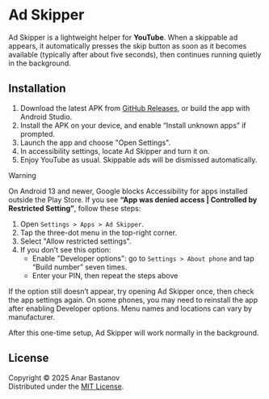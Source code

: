 # Ad Skipper

Ad Skipper is a lightweight helper for **YouTube**. When a skippable ad appears, it automatically presses the skip button as soon as it becomes available (typically after about five seconds), then continues running quietly in the background.

## Installation

1. Download the latest APK from [GitHub Releases](https://github.com/anar-bastanov/youtube-ad-skipper/releases/latest), or build the app with Android Studio.
2. Install the APK on your device, and enable “Install unknown apps” if prompted.
3. Launch the app and choose "Open Settings".
4. In accessibility settings, locate Ad Skipper and turn it on.
5. Enjoy YouTube as usual. Skippable ads will be dismissed automatically.

> [!WARNING]
> On Android 13 and newer, Google blocks Accessibility for apps installed outside the Play Store. If you see **“App was denied access | Controlled by Restricted Setting”**, follow these steps:
>
> 1. Open `Settings > Apps > Ad Skipper`.
> 2. Tap the three-dot menu in the top-right corner.
> 3. Select "Allow restricted settings".
> 4. If you don’t see this option:
>    * Enable "Developer options": go to `Settings > About phone` and tap “Build number” seven times.
>    * Enter your PIN, then repeat the steps above
> 
> If the option still doesn’t appear, try opening Ad Skipper once, then check the app settings again. On some phones, you may need to reinstall the app after enabling Developer options. Menu names and locations can vary by manufacturer.
>
> After this one-time setup, Ad Skipper will work normally in the background.

## License

Copyright &copy; 2025 Anar Bastanov  
Distributed under the [MIT License](http://www.opensource.org/licenses/mit-license.php).
